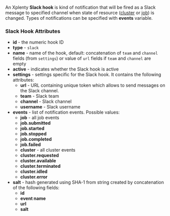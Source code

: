 An Xplenty **Slack hook** is kind of notification that will be fired as a Slack message to specified channel when state of resource ([cluster](https://github.com/xplenty/xplenty-api-doc-v2/blob/master/resources/cluster.md) or [job](https://github.com/xplenty/xplenty-api-doc-v2/blob/master/resources/job.md)) is changed. Types of notifications can be specified with **events** variable.

### Slack Hook Attributes

* **id** - the numeric hook ID
* **type** - `slack`
* **name** - name of the hook, default: concatenation of `team` and `channel` fields (from `settings`) or value of `url` fields if `team` and `channel` are empty
* **active** - indicates whether the Slack hook is active
* **settings** - settings specific for the Slack hook. It contains the following attributes:
  * **url** - URL containing unique token which allows to send messages on the Slack channel.
  * **team** - Slack team
  * **channel** - Slack channel
  * **username** - Slack username
* **events** - list of notification events. Possible values:
  * **job** - all job events
  * **job.submitted**
  * **job.started**
  * **job.stopped**
  * **job.completed**
  * **job.failed**
  * **cluster** - all cluster events
  * **cluster.requested**
  * **cluster.available**
  * **cluster.terminated**
  * **cluster.idled**
  * **cluster.error**
* **salt** - hash generated using SHA-1 from string created by concatenation of the following fields:
  * **id**
  * **event name**
  * **url**
  * **salt**
